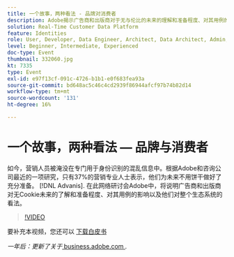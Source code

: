 ```yaml
---
title: 一个故事，两种看法 - 品牌对消费者
description: Adobe揭示广告商和出版商对于无与伦比的未来的理解和准备程度、对其用例的影响以及他们对更广泛的生态系统的看法。
solution: Real-Time Customer Data Platform
feature: Identities
role: User, Developer, Data Engineer, Architect, Data Architect, Admin, Leader
level: Beginner, Intermediate, Experienced
doc-type: Event
thumbnail: 332060.jpg
kt: 7335
type: Event
exl-id: e97f13cf-091c-4726-b1b1-e0f683fea93a
source-git-commit: bd648ac5c46c4cd2939f86944afcf97b74b82d14
workflow-type: tm+mt
source-wordcount: '131'
ht-degree: 16%

---
```


# 一个故事，两种看法 — 品牌与消费者

如今，营销人员被淹没在专门用于身份识别的混乱信息中。根据Adobe和咨询公司最近的一项研究，只有37%的营销专业人士表示，他们为未来不用饼干做好了充分准备。 [!DNL Advanis]. 在此网络研讨会Adobe中，将说明广告商和出版商对无Cookie未来的了解和准备程度、对其用例的影响以及他们对整个生态系统的看法。

>[!VIDEO](https://video.tv.adobe.com/v/332060/?quality=12&learn=on)

要补充本视频，您还可以 [下载白皮书](./../assets/whitepaper-a-tale-of-two-perceptions.pdf)

*一年后：更新了关于*<a href="https://business.adobe.com/blog/perspectives/a-tale-of-two-perceptions-readiness-for-a-cookieless-future"> business.adobe.com </a>*.*
